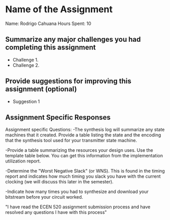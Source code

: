 # Name of the Assignment

Name: Rodrigo Cahuana
Hours Spent: 10

## Summarize any major challenges you had completing this assignment
* Challenge 1. 
* Challenge 2. 

## Provide suggestions for improving this assignment (optional)
  * Suggestion 1

## Assignment Specific Responses

Assignment specific Questions:
-The synthesis log will summarize any state machines that it created. Provide a table listing the state and the encoding that the synthesis tool used for your transmitter state machine.

-Provide a table summarizing the resources your design uses. Use the template table below. You can get this information from the implementation utilization report.

-Determine the "Worst Negative Slack" (or WNS). This is found in the timing report and indicates how much timing you slack you have with the current clocking (we will discuss this later in the semester).

-Indicate how many times you had to synthesize and download your bitstream before your circuit worked.

"I have read the ECEN 520 assignment submission process and have resolved any questions I have with this process"
